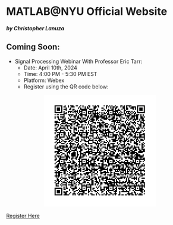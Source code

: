 # MATLAB@NYU Official Website
##### by Christopher Lanuza

## Coming Soon:
* Signal Processing Webinar With Professor Eric Tarr:
  * Date: April 10th, 2024
  * Time: 4:00 PM - 5:30 PM EST
  * Platform: Webex
  * Register using the QR code below:

<div align="center">
  <img src="public/images/dsp-webinar/qr-code.png" alt="DSP Webinar Registration QR Code" width="300"/>
</div>

[Register Here](https://mathworksmeeting.webex.com/webappng/sites/mathworksmeeting/meeting/register/3a6ce58438b64a1791a0bd39739aa5b7?ticket=4832534b00000007f92bd4ebbc32ba06d23da88af27c1a3992b8fabb00f6c1c059a9b0548f93259c&timestamp=1742871275717&RGID=rd31b809cd850a68a97050e347a83f23f&isAutoPopRegisterForm=false)